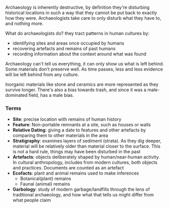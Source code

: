 Archaeology is inherently destructive, by definition they're disturbing historical locations in such a way that they cannot be put back to exactly how they were. Archaeologists take care to only disturb what they have to, and nothing more.

What do archaeologists do?
they tract patterns in human cultures by:
- identifying sites and areas once occupied by humans
- recovering artefacts and remains of past humans
- recording information about the context around what was found

Archaeology can't tell us everything, it can only show us what is left behind. Some materials don't preserve well. As time passes, less and less evidence will be left behind from any culture.

Inorganic materials like stone and ceramics are more represented as they survive longer. There's also a bias towards trash, and since it was a male-dominated field, has a male bias.

### Terms
- **Site**: precise location with remains of human history
-  **Feature**: Non-portable remnants at a site, such as houses or walls
- **Relative Dating**: giving a date to features and other artefacts by comparing them to other materials in the area 
- **Stratigraphy**: examines layers of sediment (strata). As they dig deeper, material will be relatively older than material closer to the surface. This is not a hard rule, things may have been disturbed in the past
- **Artefacts**: objects deliberately shaped by human/near-human activity. In cultural anthropology, includes from modern cultures, both objects and practices. Documents are counted as an artefact
- **Ecofacts**: plant and animal remains used to make inferences
	- Botanical(plant) remains
	- Faunal (animal) remains
- **Garbology**: study of modern garbage/landfills through the lens of traditional archaeology, and how what that tells us might differ from what people claim

